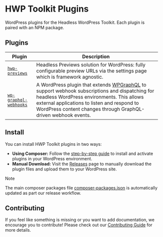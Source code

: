 # HWP Toolkit Plugins

WordPress plugins for the Headless WordPress Toolkit. Each plugin is paired with an NPM package.

## Plugins

| Plugin | Description |
|--------|-------------|
| [`hwp-previews`](./hwp-previews/README.md) | Headless Previews solution for WordPress: fully configurable preview URLs via the settings page which is framework agnostic. |
| [`wp-graphql-webhooks`](./wp-graphql-webhooks/README.md) | A WordPress plugin that extends [WPGraphQL](https://www.wpgraphql.com/) to support webhook subscriptions and dispatching for headless WordPress environments. This allows external applications to listen and respond to WordPress content changes through GraphQL-driven webhook events. |


## Install

You can install HWP Toolkit plugins in two ways:

- **Using Composer:** Follow the [step-by-step guide](../docs/how-to/install-toolkit-plugins/index.md) to install and activate plugins in your WordPress environment.
- **Manual Download:** Visit the [Releases](https://github.com/wpengine/hwptoolkit/releases) page to manually download the plugin files and upload them to your WordPress site.


>[!NOTE]
> The main composer packages file [composer-packages.json](composer-packages.json) is automatically updated as part our release workflow.

## Contributing

If you feel like something is missing or you want to add documentation, we encourage you to contribute! Please check out our [Contributing Guide](https://github.com/wpengine/hwptoolkit/blob/main/CONTRIBUTING.md) for more details.
